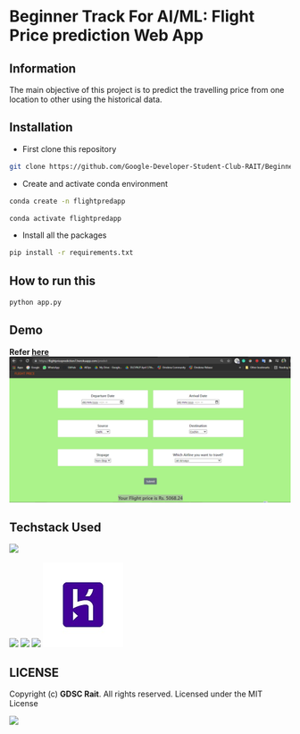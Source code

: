 # Beginner Track For AI/ML: Flight Price prediction Web App

## Information

The main objective of this project is to predict the travelling price from one location to other using the historical data.

## Installation

- First clone this repository

```bash
git clone https://github.com/Google-Developer-Student-Club-RAIT/Beginner_Track-FlightPricePrediction-WebApp.git
```

- Create and activate conda environment

```bash
conda create -n flightpredapp
```
```bash
conda activate flightpredapp
```
- Install all the packages

```bash
pip install -r requirements.txt
```

## How to run this

```bash
python app.py
```

## Demo

**Refer [here](https://flightpriceprediction7.herokuapp.com/)**
![demo](/assets/img/demo.PNG)

## Techstack Used

![](https://forthebadge.com/images/badges/made-with-python.svg)

[<img target="_blank" src="https://flask.palletsprojects.com/en/1.1.x/_images/flask-logo.png" width=170>](https://flask.palletsprojects.com/en/1.1.x/) [<img target="_blank" src="https://number1.co.za/wp-content/uploads/2017/10/gunicorn_logo-300x85.png" width=280>](https://gunicorn.org) [<img target="_blank" src="https://scikit-learn.org/stable/_static/scikit-learn-logo-small.png" width=200>](https://scikit-learn.org/stable/)
![heroku](assets\img\heroku.jpg)

## LICENSE
Copyright (c) **GDSC Rait**. All rights reserved. Licensed under the MIT License

[![](https://img.shields.io/github/license/junaidrahim/desiresalesportal?style=for-the-badge)](LICENSE)
